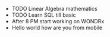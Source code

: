- TODO Linear Algebra mathematics
- TODO Learn SQL till basic
- After 8 PM start working on WONDRx
- Hello world how are you from mobile